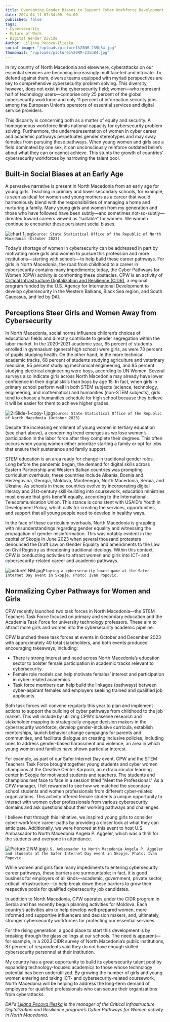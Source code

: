 ```yaml
---
title: Overcoming Gender Biases to Support Cyber Workforce Development in North Macedonia
date: 2024-04-11 07:34:00 -04:00
published: false
tags:
- Cybersecurity
- Future of Work
- Digital Gender Divide
Author: Liljana Pecova-Ilieska
social-image: "/uploads/picture1%20NM-235b84.jpg"
thumbnail: "/uploads/picture1%20NM-235b84.jpg"
---
```


In my country of North Macedonia and elsewhere, cyberattacks on our essential services are becoming increasingly multifaceted and intricate. To defend against them, diverse teams equipped with myriad perspectives are key to comprehensive cybersecurity problem solving. This diversity, however, does not exist in the cybersecurity field; women—who represent half of technology users—comprise only 25 percent of the global cybersecurity workforce and only 11 percent of information security jobs among the European Union’s operators of essential services and digital service providers.

This disparity is concerning both as a matter of equity and security. A homogeneous workforce limits national capacity for cybersecurity problem solving. Furthermore, the underrepresentation of women in cyber career and academic pathways perpetuates gender stereotypes and may sway females from pursuing these pathways. When young women and girls see a field dominated by one sex, it can unconsciously reinforce outdated beliefs about what they can or cannot achieve. This stunts the growth of countries’ cybersecurity workforces by narrowing the talent pool.

<!--more-->

## Built-in Social Biases at an Early Age 

A pervasive narrative is present in North Macedonia from an early age for young girls. Teaching in primary and lower secondary schools, for example, is seen as ideal for women and young mothers as a career that would harmoniously blend with the responsibilities of managing a home and nurturing a family. Many young girls and women from my generation and those who have followed have been subtly—and sometimes not-so-subtly—directed toward careers viewed as “suitable” for women. We women continue to encounter these persistent social biases.

![chart 1.jpg](/uploads/chart%201.jpg)`Source: State Statistical Office of the Republic of North Macedonia (October 2023)`

Today’s shortage of women in cybersecurity can be addressed in part by motivating more girls and women to pursue this profession and more institutions—starting with schools—to help build these career pathways. For girls in North Macedonia, the road from childhood to a career in cybersecurity contains many impediments; today, the Cyber Pathways for Women (CPW) activity is confronting these obstacles. CPW is an activity of [Critical Infrastructure Digitalization and Resilience (CIDR)](https://www.dai.com/our-work/projects/regional-critical-infrastructure-digitalization-and-resilience-cidr), a regional program funded by the U.S. Agency for International Development to develop cybersecurity in the Western Balkans, Black Sea region, and South Caucasus, and led by DAI.

## Perceptions Steer Girls and Women Away from Cybersecurity

In North Macedonia, social norms influence children’s choices of educational fields and directly contribute to gender segregation within the labor market. In the 2020–2021 academic year, 65 percent of students enrolled in gymnasium (general high school) were girls, as were 73 percent of pupils studying health. On the other hand, in the more technical academic tracks, 68 percent of students studying agriculture and veterinary medicine, 95 percent studying mechanical engineering, and 85 percent studying electrical engineering were boys, according to UN Women.
Several surveys also indicate girls across North Macedonia may already have lower confidence in their digital skills than boys by age 15. In fact, when girls in primary school perform well in both STEM subjects (science, technology, engineering, and mathematics) and humanities (non-STEM subjects), girls tend to choose a humanities schedule for high school because they believe it will be easier for them to achieve higher grades.  

![2-Slide-1-copy-1.jpg](/uploads/2-Slide-1-copy-1.jpg)`Source: State Statistical Office of the Republic of North Macedonia (October 2023)`

Despite the increasing enrollment of young women in tertiary education (see chart above), a concerning trend emerges as we lose women’s participation in the labor force after they complete their degrees. This often occurs when young women either prioritize starting a family or opt for jobs that ensure their sustenance and family support.

STEM education is an area ready for change in traditional gender roles. Long before the pandemic began, the demand for digital skills across Eastern Partnership and Western Balkan countries was prompting curriculum overhauls; these countries include Albania, Bosnia and Herzegovina, Georgia, Moldova, Montenegro, North Macedonia, Serbia, and Ukraine. As schools in these countries evolve by incorporating digital literacy and 21st-century skill-building into coursework, education ministries must ensure that girls benefit equally, according to the International Telecommunication Union. This stance is consistent with USAID's Youth in Development Policy, which calls for creating the services, opportunities, and support that all young people need to develop in healthy ways.

In the face of these curriculum overhauls, North Macedonia is grappling with misunderstandings regarding gender equality and witnessing the propagation of gender misinformation. This was notably evident in the capital of Skopje in June 2023 when several thousand protesters denounced the Draft Law on Gender Equality and amendments to the Law on Civil Registry as threatening traditional ideology. Within this context, CPW is conducting activities to attract women and girls into ICT- and cybersecurity-related career and academic pathways.
 
![picture1 NM.jpg](/uploads/picture1%20NM.jpg)`Playing a cybersecurity board game at the Safer Internet Day event in Skopje. Photo: Ivan Popovic.`

## Normalizing Cyber Pathways for Women and Girls

CPW recently launched two task forces in North Macedonia—the STEM Teachers Task Force focused on primary and secondary education and the Academia Task Force for university technology professors. These aim to attract more girls and women into the cybersecurity academic pipeline.

CPW launched these task forces at events in October and December 2023 with approximately 40 total stakeholders, and both events produced encouraging takeaways, including: 

* There is strong interest and need across North Macedonia’s education sector to bolster female participation in academic tracks relevant to cybersecurity.
* Female role models can help motivate females’ interest and participation in cyber-related academics.
* Task force members can help build the linkages (pathways) between cyber-aspirant females and employers seeking trained and qualified job applicants.

Both task forces will convene regularly this year to plan and implement actions to support the building of cyber pathways from childhood to the job market. This will include by utilizing CPW’s baseline research and stakeholder mapping to strategically engage decision makers in the cybersecurity workforce, develop gender-inclusive curricula, establish mentorships, launch behavior change campaigns for parents and communities, and facilitate dialogue on creating inclusive policies, including ones to address gender-based harassment and violence, an area in which young women and families have shown particular interest.

For example, as part of our Safer Internet Day event, CPW and the STEM Teachers Task Force brought together young students and cyber women champions at the Creative Center Karposh, an extracurricular learning center in Skopje for motivated students and teachers. The students and champions met face to face in a session titled "Meet the Professional." As a CPW manager, I felt rewarded to see how we matched the secondary school students and women professionals from different cyber-related organizations. This activity offered female students a unique opportunity to interact with women cyber professionals from various cybersecurity domains and ask questions about their working pathways and challenges. 

I believe that through this initiative, we inspired young girls to consider cyber-workforce career paths by providing a closer look at what they can anticipate. Additionally, we were honored at this event to host U.S. Ambassador to North Macedonia Angela P. Aggeler, which was a thrill for the students and everyone in attendance.
 
![Picture 2 NM.jpg](/uploads/Picture%202%20NM.jpg)`U.S. Ambassador to North Macedonia Angela P. Aggeler and students at the Safer Internet Day event in Skopje. Photo: Ivan Popovic.`

While women and girls face many impediments to entering cybersecurity career pathways, these barriers are surmountable; in fact, it is good business for employers of all kinds—academic, government, private sector, critical infrastructure—to help break down these barriers to grow their respective pools for qualified cybersecurity job candidates.

In addition to North Macedonia, CPW operates under the CIDR program in Serbia and has recently begun planning activities for Moldova. Each country’s activities aim to help develop well-prepared women, more informed and supportive influencers and decision makers, and, ultimately, stronger cybersecurity workforces for protecting our essential services.

For the rising generation, a good place to start this development is by breaking through the glass ceilings at our schools. The need is apparent—for example, in a 2023 CIDR survey of North Macedonia’s public institutions, 87 percent of respondents said they do not have enough skilled cybersecurity personnel at their institution.

My country has a great opportunity to build its cybersecurity talent pool by expanding technology-focused academics to those whose technology potential has been underutilized. By growing the number of girls and young women entering and taking ICT- and cybersecurity-related coursework, North Macedonia will be helping to address the long-term demand of employers for qualified professionals who can secure their organizations from cyberattacks.

*DAI's [Liljana Pecova Ilieska](https://www.linkedin.com/in/liljana-pecova-ilieska/) is the manager of the Critical Infrastructure Digitalization and Resilience program’s Cyber Pathways for Women activity in North Macedonia.*